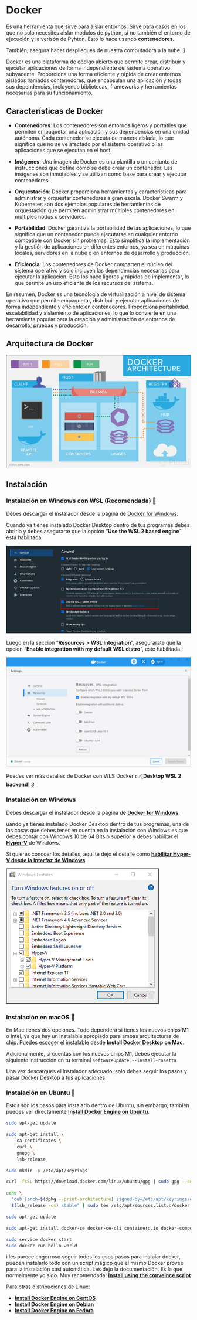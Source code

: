 # Docker

Es una herramienta que sirve para aislar entornos. Sirve para casos en los que no solo necesites aislar modulos de python, si no también el entorno de ejecución y la verisón de Pyhton. Esto lo hace usando **contenedores**.

También, asegura hacer despliegues de nuestra computadora a la nube. [1]

Docker es una plataforma de código abierto que permite crear, distribuir y ejecutar aplicaciones de forma independiente del sistema operativo subyacente. Proporciona una forma eficiente y rápida de crear entornos aislados llamados contenedores, que encapsulan una aplicación y todas sus dependencias, incluyendo bibliotecas, frameworks y herramientas necesarias para su funcionamiento.

## Características de Docker

- **Contenedores**: Los contenedores son entornos ligeros y portátiles que permiten empaquetar una aplicación y sus dependencias en una unidad autónoma. Cada contenedor se ejecuta de manera aislada, lo que significa que no se ve afectado por el sistema operativo o las aplicaciones que se ejecutan en el host.

- **Imágenes**: Una imagen de Docker es una plantilla o un conjunto de instrucciones que define cómo se debe crear un contenedor. Las imágenes son inmutables y se utilizan como base para crear y ejecutar contenedores.

- **Orquestación**: Docker proporciona herramientas y características para administrar y orquestar contenedores a gran escala. Docker Swarm y Kubernetes son dos ejemplos populares de herramientas de orquestación que permiten administrar múltiples contenedores en múltiples nodos o servidores.

- **Portabilidad**: Docker garantiza la portabilidad de las aplicaciones, lo que significa que un contenedor puede ejecutarse en cualquier entorno compatible con Docker sin problemas. Esto simplifica la implementación y la gestión de aplicaciones en diferentes entornos, ya sea en máquinas locales, servidores en la nube o en entornos de desarrollo y producción.

- **Eficiencia**: Los contenedores de Docker comparten el núcleo del sistema operativo y solo incluyen las dependencias necesarias para ejecutar la aplicación. Esto los hace ligeros y rápidos de implementar, lo que permite un uso eficiente de los recursos del sistema.

En resumen, Docker es una tecnología de virtualización a nivel de sistema operativo que permite empaquetar, distribuir y ejecutar aplicaciones de forma independiente y eficiente en contenedores. Proporciona portabilidad, escalabilidad y aislamiento de aplicaciones, lo que lo convierte en una herramienta popular para la creación y administración de entornos de desarrollo, pruebas y producción.

## Arquitectura de Docker

![Aquitectura de docker](./DockerArq.png)

## Instalación

### Instalación en Windows con WSL (Recomendada) 🐧

Debes descargar el instalador desde la página de [Docker for Windows][2].

Cuando ya tienes instalado Docker Desktop dentro de tus programas debes abrirlo y debes asegurarte que la opción “**Use the WSL 2 based engine**” está habilitada:

![Docker WSL2 config](./DockerWSL1.png)

Luego en la sección “**Resources > WSL Integration**”, asegurarate que la opcion “**Enable integration with my default WSL distro**”, este habilitada:

![Docker WSL2 config](./DockerWSL2.png)

Puedes ver más detalles de Docker con WLS Docker 👉[**Desktop WSL 2 backend**] [3]

### Instalación en Windows

Debes descargar el instalador desde la página de [**Docker for Windows**][4].

uando ya tienes instalado Docker Desktop dentro de tus programas, una de las cosas que debes tener en cuenta en la instalación con Windows es que debes contar con Windows 10 de 64 Bits o superior y debes habilitar el [**Hyper-V**][5] de Windows.

Si quieres conocer los detalles, aquí te dejo el detalle como [**habilitar Hyper-V desde la Interfaz de Windows**][6].

![Activar Hyper-V](./DockerWIndows.png)

### Instalación en macOS 🍎

En Mac tienes dos opciones. Todo dependerá si tienes los nuevos chips M1 o Intel, ya que hay un instalable apropiado para ambas arquitecturas de chip. Puedes escoger el instalable desde [**Install Docker Desktop on Mac**][7].

Adicionalmente, si cuentas con los nuevos chips M1, debes ejecutar la siguiente instrucción en tu terminal `softwareupdate --install-rosetta`

Una vez descargues el instalador adecuado, solo debes seguir los pasos y pasar Docker Desktop a tus aplicaciones.

### Instalación en Ubuntu 🐧

Estos son los pasos para instalarlo dentro de Ubuntu, sin embargo, también puedes ver directamente [**Install Docker Engine on Ubuntu**][8].

```sh
sudo apt-get update
```

```sh
sudo apt-get install \
    ca-certificates \
    curl \
    gnupg \
    lsb-release
```

```sh
sudo mkdir -p /etc/apt/keyrings
```

```sh
curl -fsSL https://download.docker.com/linux/ubuntu/gpg | sudo gpg --dearmor -o /etc/apt/keyrings/docker.gpg
```

```sh
echo \
  "deb [arch=$(dpkg --print-architecture) signed-by=/etc/apt/keyrings/docker.gpg] https://download.docker.com/linux/ubuntu \
  $(lsb_release -cs) stable" | sudo tee /etc/apt/sources.list.d/docker.list > /dev/null
```

```sh
sudo apt-get update
```

```sh
sudo apt-get install docker-ce docker-ce-cli containerd.io docker-compose-plugin
```

```sh
sudo service docker start
sudo docker run hello-world
```

i les parece engorroso seguir todos los esos pasos para instalar docker, pueden instalarlo todo con un script mágico que el mismo Docker provee para la instalación casi automática. Les dejo la documentación. Es la que normalmente yo sigo. Muy recomendada: [**Install using the conveince script**][12]

Para otras distribuciones de Linux:

- [**Install Docker Engine on CentOS**][9]
- [**Install Docker Engine on Debian**][10]
- [**Install Docker Engine on Fedora**][11]

<!-- Referencias -->

[1]: <https://collectednotes.com/barckcode/docker-cheat-sheet> "Docker Cheatsheet"
[2]: <https://docs.docker.com/desktop/setup/install/windows-install/> "Docker for Windows"
[3]: <https://docs.docker.com/desktop/features/wsl/> "Docker Desktop WSL 2 backend"
[4]: <https://docs.docker.com/desktop/setup/install/windows-install/> "Docker for Windows"
[5]: <https://docs.docker.com/desktop/setup/install/windows-install/#system-requirements> "Hyper-V"
[6]: <https://learn.microsoft.com/en-us/virtualization/hyper-v-on-windows/quick-start/enable-hyper-v> "Install Hyper-V on Windows"
[7]: <https://docs.docker.com/desktop/setup/install/mac-install/> "Install Docker Desktop on Mac"
[8]: <https://docs.docker.com/engine/install/ubuntu/> "Install Docker Engine on Ubuntu"
[9]: <https://docs.docker.com/engine/install/centos/> "Install Docker Engine on CentOS"
[10]: <https://docs.docker.com/engine/install/debian/> "Install Docker Engine on Debian"
[11]: <https://docs.docker.com/engine/install/fedora/> "Install Docker Engine on Fedora"
[12]: <https://docs.docker.com/engine/install/ubuntu/#install-using-the-convenience-script> "Install using the conveince script"
